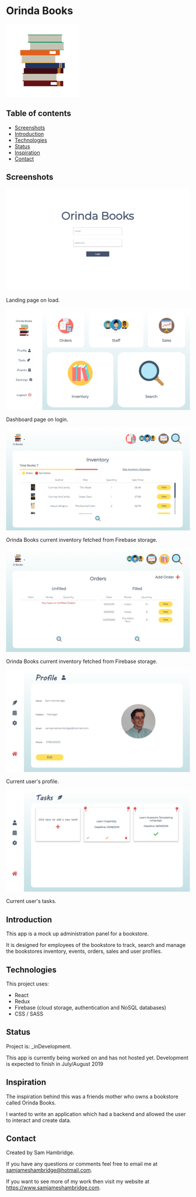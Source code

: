 # Orinda Books

<img src="./src/img/orinda-books-logo.png" alt="Logo" width="200"/>

## Table of contents

- [Screenshots](#screenshots)
- [Introduction](#introduction)
- [Technologies](#technologies)
- [Status](#status)
- [Inspiration](#inspiration)
- [Contact](#contact)

## Screenshots

![landing-page](https://github.com/samjameshambridge/orinda-books/blob/screenshots/login.png)

Landing page on load.

![landing-page](https://github.com/samjameshambridge/orinda-books/blob/screenshots/dashboard.png)

Dashboard page on login.

![landing-page](https://github.com/samjameshambridge/orinda-books/blob/screenshots/inventory.png)

Orinda Books current inventory fetched from Firebase storage.

![landing-page](https://github.com/samjameshambridge/orinda-books/blob/screenshots/orders.png)

Orinda Books current inventory fetched from Firebase storage.

![landing-page](https://github.com/samjameshambridge/orinda-books/blob/screenshots/profile.png)

Current user's profile.

![landing-page](https://github.com/samjameshambridge/orinda-books/blob/screenshots/tasks.png)

Current user's tasks.

## Introduction

This app is a mock up administration panel for a bookstore.

It is designed for employees of the bookstore to track, search and manage the bookstores inventory, events, orders, sales and user profiles.

## Technologies

This project uses:

- React
- Redux
- Firebase (cloud storage, authentication and NoSQL databases)
- CSS / SASS

## Status

Project is: \_inDevelopment.

This app is currently being worked on and has not hosted yet. Development is expected to finish in July/August 2019

## Inspiration

The inspiration behind this was a friends mother who owns a bookstore called Orinda Books.

I wanted to write an application which had a backend and allowed the user to interact and create data.

## Contact

Created by Sam Hambridge.

If you have any questions or comments feel free to email me at samjameshambridge@hotmail.com.

If you want to see more of my work then visit my website at https://www.samjameshambridge.com.
